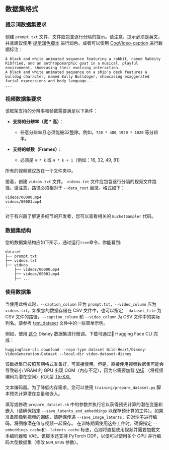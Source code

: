 ## 数据集格式

### 提示词数据集要求

创建 `prompt.txt` 文件，文件应包含逐行分隔的提示。请注意，提示必须是英文，并且建议使用 [提示润色脚本](https://github.com/THUDM/CogVideo/blob/main/inference/convert_demo.py) 进行润色。或者可以使用 [CogVideo-caption](https://huggingface.co/THUDM/cogvlm2-llama3-caption) 进行数据标注：

```
A black and white animated sequence featuring a rabbit, named Rabbity Ribfried, and an anthropomorphic goat in a musical, playful environment, showcasing their evolving interaction.
A black and white animated sequence on a ship’s deck features a bulldog character, named Bully Bulldoger, showcasing exaggerated facial expressions and body language...
...
```

### 视频数据集要求

该框架支持的分辨率和帧数需要满足以下条件：

- **支持的分辨率（宽 * 高）**：
    - 任意分辨率且必须能被32整除。例如，`720 * 480`, `1920 * 1020` 等分辨率。

- **支持的帧数（Frames）**：
    - 必须是 `4 * k` 或 `4 * k + 1`（例如：16, 32, 49, 81）

所有的视频建议放在一个文件夹中。


接着，创建 `videos.txt` 文件。 `videos.txt` 文件应包含逐行分隔的视频文件路径。请注意，路径必须相对于 `--data_root` 目录。格式如下：

```
videos/00000.mp4
videos/00001.mp4
...
```

对于有兴趣了解更多细节的开发者，您可以查看相关的 `BucketSampler` 代码。

### 数据集结构

您的数据集结构应如下所示，通过运行`tree`命令，你能看到:

```
dataset
├── prompt.txt
├── videos.txt
├── videos
    ├── videos/00000.mp4
    ├── videos/00001.mp4
    ├── ...
```

### 使用数据集

当使用此格式时，`--caption_column` 应为 `prompt.txt`，`--video_column` 应为 `videos.txt`。如果您的数据存储在 CSV
文件中，也可以指定 `--dataset_file` 为 CSV 文件的路径，`--caption_column` 和 `--video_column` 为 CSV
文件中的实际列名。请参考 [test_dataset](../tests/test_dataset.py) 文件中的一些简单示例。

例如，使用 [这个](https://huggingface.co/datasets/Wild-Heart/Disney-VideoGeneration-Dataset) Disney 数据集进行微调。下载可通过🤗
Hugging Face CLI 完成：

```
huggingface-cli download --repo-type dataset Wild-Heart/Disney-VideoGeneration-Dataset --local-dir video-dataset-disney
```

该数据集已按照预期格式准备好，可直接使用。但是，直接使用视频数据集可能会导致较小 VRAM 的 GPU 出现
OOM（内存不足），因为它需要加载 [VAE](https://huggingface.co/THUDM/CogVideoX-5b/tree/main/vae)
（将视频编码为潜在空间）和大型 [T5-XXL](https://huggingface.co/google/t5-v1_1-xxl/)

文本编码器。为了降低内存需求，您可以使用 `training/prepare_dataset.py` 脚本预先计算潜在变量和嵌入。

填写或修改 `prepare_dataset.sh` 中的参数并执行它以获得预先计算的潜在变量和嵌入（请确保指定 `--save_latents_and_embeddings`
以保存预计算的工件）。如果准备图像到视频的训练，请确保传递 `--save_image_latents`，它对沙子进行编码，将图像潜在值与视频一起保存。
在训练期间使用这些工件时，确保指定 `--embeddings_cache`和`--latents_cache` 标志，否则将直接使用视频并需要加载文本编码器和
VAE。该脚本还支持 PyTorch DDP，以便可以使用多个 GPU 并行编码大型数据集（修改 `NUM_GPUS` 参数）。
